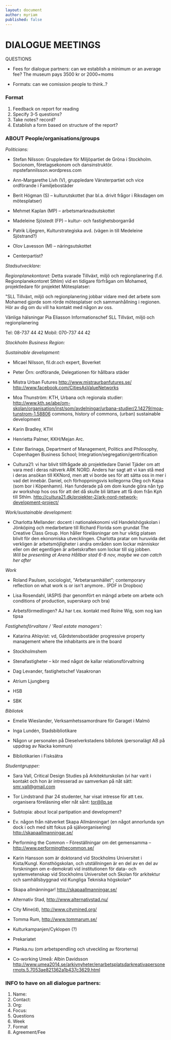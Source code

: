 ```yaml
---
layout: document
author: myriam
published: false
---
```


# DIALOGUE MEETINGS


QUESTIONS

* Fees for dialogue partners: can we establish a minimum or an average fee? The museum pays 3500 kr or 2000+moms

* Formats: can we comission people to think..? 

### Format
1. Feedback on report for reading
2. Specify 3-5 questions?
3. Take notes? record?
4. Establish a form based on structure of the report?


### ABOUT People/organisations/groups 

*Politicians:*

* Stefan Nilsson: 
Gruppledare för Miljöpartiet de Gröna i Stockholm. Socionom, företagsekonom och dansinstruktör.
mpstefannilsson.wordpress.com

* Ann-Margarethe Livh (V), gruppledare Vänsterpartiet och vice ordförande i Familjebostäder

* Berit Högman (S) – kulturutskottet (har bl.a. drivit frågor i Riksdagen om mötesplatser)

* Mehmet Kaplan (MP) – arbetsmarknadsutskottet

* Madeleine Sjöstedt (FP) – kultur- och fastighetsborgarråd 

* Patrik Liljegren, Kulturstrategiska avd. (vägen in till Medeleine Sjöstrand?)

* Olov Lavesson (M) – näringsutskottet

* Centerpartist?

*Stadsutvecklare:*

*Regionplanekontoret:*
Detta svarade Tillväxt, miljö och regionplanering (f.d. Regionplanekontoret Sthlm) vid en tidigare förfrågan om Mohamed, projektledare för projektet Mötesplatser:

"SLL Tillväxt, miljö och regionplanering jobbar vidare med det arbete som Mohamed gjorde som rörde mötesplatser och sammanhållning i regionen. Hör av dig om du vill ha kontakt med någon av oss.

Vänliga hälsningar
Pia Eliasson
Informationschef
SLL Tillväxt, miljö och regionplanering
 
Tel: 08-737 44 42
Mobil: 070-737 44 42

*Stockholm Business Region:* 




*Sustainable development:*

* Micael Nilsson, fil.dr.och	expert,	Boverket 

* Peter Örn: ordförande, Delegationen för hållbara städer 

* Mistra Urban Futures
http://www.mistraurbanfutures.se/
http://www.facebook.com/CitiesAsValueNetworks

* Moa Thunström: KTH, Urbana och regionala studier: http://www.kth.se/abe/om-skolan/organisation/inst/som/avdelningar/urbana-studier/2.14279/moa-tunstrom-1.58806 commons, history of commons, (urban) sustainable development

* Karin Bradley, KTH

* Henrietta Palmer, KKH/Mejan Arc.

* Ester Barinaga, Department of Management, Politics and Philosophy, Copenhagen Business School; Integration/segregation/gentrification

* Cultura21: vi har blivit tillfrågade ab projektledare Daniel Tjäder om att vara med i deras nätverk ARK NORD. Anders har sagt att vi kan stå med i deras ansökan till KKNord, men att vi borde ses för att sätta oss in mer i vad det innebär. Daniel, och förhoppningsvis kollegorna Oleg och Kajsa (som bor i Köpenhamn). Han funderade på om dom kunde göra nån typ av workshop hos oss för att det då skulle bli lättare att få dom från Kph till Sthlm. 
http://cultura21.dk/projekter-2/ark-nord-network-development-project/

*Work/sustainable development:*

* Charlotta Mellander: docent i nationalekonomi vid Handelshögskolan i Jönköping och medarbetare till Richard Florida som grundat The Creative Class Group. Hon håller föreläsningar om hur viktig platsen blivit för den ekonomiska utvecklingen. Charlotta pratar om huruvida det verkligen är arbetsmöjligheter i andra områden som lockar människor eller om det egentligen är arbetskraften som lockar till sig jobben.   
*Will be presenting at Arena Hållbar stad 6-8 nov, maybe we can catch her after* 

*Work*

* Roland Paulsen, sociologist, "Arbetarsamhället"; contemporary reflection on what work is or isn't anymore.. (PDF in Dropbox)

* Lisa Rosendahl, IASPIS (har genomfört en mängd arbete om arbete och conditions of production, superskarp och bra)

* Arbetsförmedlingen? AJ har t.ex. kontakt med Roine Wig, som nog kan tipsa


*Fastighetsförvaltare / 'Real estate managers':*

* Katarina Ahlqvist: vd, Gårdstensbostäder
progressive property management where the inhabitants are in the board

* Stockholmshem

* Stenafastigheter – kör med något de kallar relationsförvaltning

* Dag Levander, fastighetschef Vasakronan

* Atrium Ljungberg

* HSB

* SBK


*Bibliotek*

* Emelie Wieslander, Verksamhetssamordnare för Garaget i Malmö

* Inga Lundén, Stadsbibliotikare

* Någon ur personalen på Dieselverkstadens bibliotek (personalägt AB på uppdrag av Nacka kommun)

* Bibliotikarien i Fisksätra

*Studentgrupper:*
* Sara Vall, Critical Design Studies på Arkitekturskolan (vi har varit i kontakt och hon är intresserad av samverkan på nåt sätt: smr.vall@gmail.com

* Tor Lindstrand (har 24 studenter, har visat intresse för att t.ex. organisera föreläsning eller nåt sånt: <tor@llp.se>



* Subtopia: about local partipation and development?

* Ev. någon från nätverket Skapa Allmänningar! (en något annorlunda syn dock i och med sitt fokus på självorganisering) http://skapaallmanningar.se/

* Performing the Common – Föreställningar om det gemensamma – http://www.performingthecommon.se/   
* Karin Hansson som är doktorand vid Stockholms Universitet i Kista/Kungl. Konsthögskolan, och utställningen är en del av en del av forskningen om e-demokrati vid institutionen för data- och systemvetenskap vid Stockholms Universitet och Skolan för arkitektur och samhällsbyggnad vid Kungliga Tekniska högskolan*

* Skapa allmänningar! http://skapaallmanningar.se/

* Alternativ Stad, http://www.alternativstad.nu/  

* City Mine(d), http://www.citymined.org/

* Tomma Rum, http://www.tommarum.se/

* Kulturkampanjen/Cyklopen (?)

* Prekariatet

* Planka.nu (om arbetspendling och utveckling av förorterna)  

* Co-working Umeå: Albin Davidsson http://www.umea2014.se/arkivnyheter/enarbetsplatsdarkreativapersonermots.5.7053ae821362a1b437c3629.html 




### INFO to have on all dialogue partners:

1. Name:
2. Contact:
3. Org:
4. Focus: 
5. Questions
6. Week
7. Format
8. Agreement/Fee
